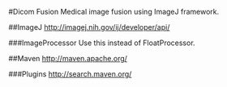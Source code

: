 #Dicom Fusion
Medical image fusion using ImageJ framework.

##ImageJ
http://imagej.nih.gov/ij/developer/api/

###ImageProcessor
Use this instead of FloatProcessor.

##Maven
http://maven.apache.org/

###Plugins
http://search.maven.org/